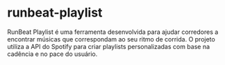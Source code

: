 # runbeat-playlist
RunBeat Playlist é uma ferramenta desenvolvida para ajudar corredores a encontrar músicas que correspondam ao seu ritmo de corrida. O projeto utiliza a API do Spotify para criar playlists personalizadas com base na cadência e no pace do usuário.

